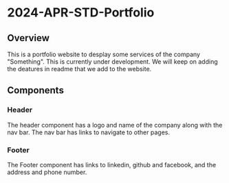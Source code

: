 # 2024-APR-STD-Portfolio

## Overview
This is a portfolio website to desplay some services of the company "Something". This is currently under development. We will keep on adding the deatures in readme that we add to the website.

## Components

### Header
The header component has a logo and name of the company along with the nav bar. The nav bar has links to navigate to other pages. 

### Footer
The Footer component has links to linkedin, github and facebook, and the address and phone number.

